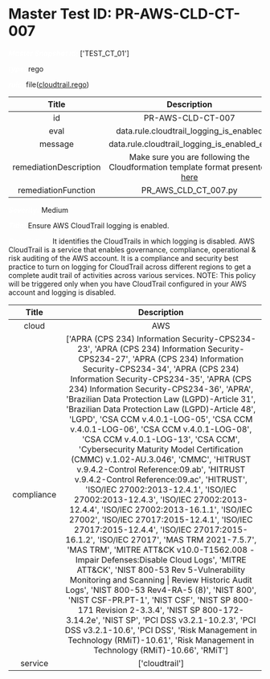 



# Master Test ID: PR-AWS-CLD-CT-007


***<font color="white">Master Snapshot Id:</font>*** ['TEST_CT_01']

***<font color="white">type:</font>*** rego

***<font color="white">rule:</font>*** file([cloudtrail.rego])  
  
  
  
  

|Title|Description|
| :---: | :---: |
|id|PR-AWS-CLD-CT-007|
|eval|data.rule.cloudtrail_logging_is_enabled|
|message|data.rule.cloudtrail_logging_is_enabled_err|
|remediationDescription|Make sure you are following the Cloudformation template format presented <a href='https://boto3.amazonaws.com/v1/documentation/api/latest/reference/services/cloudtrail.html#CloudTrail.Client.describe_trails' target='_blank'>here</a>|
|remediationFunction|PR_AWS_CLD_CT_007.py|


***<font color="white">Severity:</font>*** Medium

***<font color="white">Title:</font>*** Ensure AWS CloudTrail logging is enabled.

***<font color="white">Description:</font>*** It identifies the CloudTrails in which logging is disabled. AWS CloudTrail is a service that enables governance, compliance, operational & risk auditing of the AWS account. It is a compliance and security best practice to turn on logging for CloudTrail across different regions to get a complete audit trail of activities across various services. NOTE: This policy will be triggered only when you have CloudTrail configured in your AWS account and logging is disabled.  
  
  

|Title|Description|
| :---: | :---: |
|cloud|AWS|
|compliance|['APRA (CPS 234) Information Security-CPS234-23', 'APRA (CPS 234) Information Security-CPS234-27', 'APRA (CPS 234) Information Security-CPS234-34', 'APRA (CPS 234) Information Security-CPS234-35', 'APRA (CPS 234) Information Security-CPS234-36', 'APRA', 'Brazilian Data Protection Law (LGPD)-Article 31', 'Brazilian Data Protection Law (LGPD)-Article 48', 'LGPD', 'CSA CCM v.4.0.1-LOG-05', 'CSA CCM v.4.0.1-LOG-06', 'CSA CCM v.4.0.1-LOG-08', 'CSA CCM v.4.0.1-LOG-13', 'CSA CCM', 'Cybersecurity Maturity Model Certification (CMMC) v.1.02-AU.3.046', 'CMMC', 'HITRUST v.9.4.2-Control Reference:09.ab', 'HITRUST v.9.4.2-Control Reference:09.ac', 'HITRUST', 'ISO/IEC 27002:2013-12.4.1', 'ISO/IEC 27002:2013-12.4.3', 'ISO/IEC 27002:2013-12.4.4', 'ISO/IEC 27002:2013-16.1.1', 'ISO/IEC 27002', 'ISO/IEC 27017:2015-12.4.1', 'ISO/IEC 27017:2015-12.4.4', 'ISO/IEC 27017:2015-16.1.2', 'ISO/IEC 27017', 'MAS TRM 2021-7.5.7', 'MAS TRM', 'MITRE ATT&CK v10.0-T1562.008 - Impair Defenses:Disable Cloud Logs', 'MITRE ATT&CK', 'NIST 800-53 Rev 5-Vulnerability Monitoring and Scanning \| Review Historic Audit Logs', 'NIST 800-53 Rev4-RA-5 (8)', 'NIST 800', 'NIST CSF-PR.PT-1', 'NIST CSF', 'NIST SP 800-171 Revision 2-3.3.4', 'NIST SP 800-172-3.14.2e', 'NIST SP', 'PCI DSS v3.2.1-10.2.3', 'PCI DSS v3.2.1-10.6', 'PCI DSS', 'Risk Management in Technology (RMiT)-10.61', 'Risk Management in Technology (RMiT)-10.66', 'RMiT']|
|service|['cloudtrail']|



[cloudtrail.rego]: https://github.com/prancer-io/prancer-compliance-test/tree/master/aws/cloud/cloudtrail.rego
